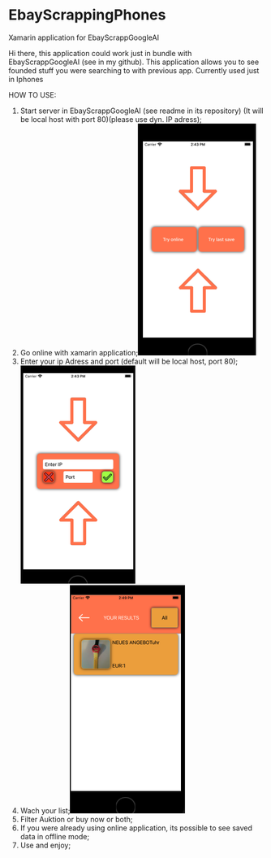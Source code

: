# EbayScrappingPhones
Xamarin application for EbayScrappGoogleAI

Hi there, this application could work just in bundle with EbayScrappGoogleAI (see in my github).
This application allows you to see founded stuff you were searching to with previous app.
Currently used just in Iphones

HOW TO USE:
1) Start server in EbayScrappGoogleAI (see readme in its repository) (It will be local host with port 80)(please use dyn. IP adress);
2) Go online with xamarin application;![alt text](https://github.com/mishaboing8/EbayScrappingPhones/blob/main/ScreenShots/Screenshot%202022-09-26%20at%2014.43.16.png)
4) Enter your ip Adress and port (default will be local host, port 80);![alt text](https://github.com/mishaboing8/EbayScrappingPhones/blob/main/ScreenShots/Screenshot%202022-09-26%20at%2014.43.26.png)
5) Wach your list;![alt text](https://github.com/mishaboing8/EbayScrappingPhones/blob/main/ScreenShots/Screenshot%202022-09-26%20at%2014.49.31.png)
6) Filter Auktion or buy now or both;
7) If you were already using online application, its possible to see saved data in offline mode;
8) Use and enjoy;

